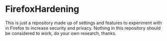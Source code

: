 # FirefoxHardening
This is just a repository made up of settings and features to experiment with in Firefox to increase security and privacy. Nothing in this repository should be considered to work, do your own research, thanks.
